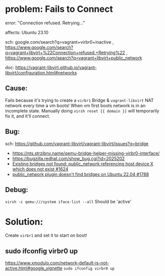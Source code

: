 # problem: Fails to Connect
error: "Connection refused. Retrying..."

affects: Ubuntu 23.10

sch: google.com/search?q=vagrant+virbr0+inactive , https://www.google.com/search?q=vagrant+libvirt+%22Connection+refused.+Retrying%22 , https://www.google.com/search?q=vagrant+libvirt+public_network

doc: https://vagrant-libvirt.github.io/vagrant-libvirt/configuration.html#networks

## Cause:
Fails because it's trying to create a `virbr1` Bridge & `vagrant-libvirt` NAT network every time a vm boots! When vm first boots network is in an incomplete state. Manually doing `virsh reset {{ domain }}` will temporarily fix it, and it'll connect.

## Bug:
sch: https://github.com/vagrant-libvirt/vagrant-libvirt/issues?q=bridge
- https://nts.strzibny.name/qemu-bridge-helper-missing-virbr0-interface/
- https://bugzilla.redhat.com/show_bug.cgi?id=2025202
- [Existing bridges not found: public_network referencing host device X which does not exist #1624](https://github.com/vagrant-libvirt/vagrant-libvirt/issues/1624)
- [public_network plugin doesn't find bridges on Ubuntu 22.04 #1788](https://github.com/vagrant-libvirt/vagrant-libvirt/issues/1788)

## Debug:
```virsh -c qemu:///system iface-list --all```
Should be 'active'

# Solution:
Create `virbr1` and set it to start on boot!

## sudo ifconfig virbr0 up
https://www.xmodulo.com/network-default-is-not-active.html#google_vignette
`sudo ifconfig virbr0 up`
